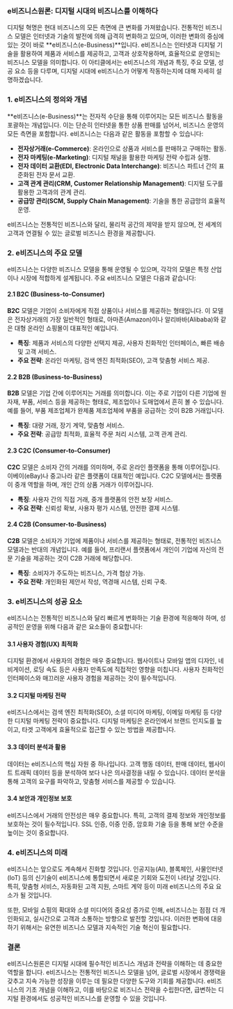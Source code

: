 ### e비즈니스원론: 디지털 시대의 비즈니스를 이해하다

디지털 혁명은 현대 비즈니스의 모든 측면에 큰 변화를 가져왔습니다. 전통적인 비즈니스 모델은 인터넷과 기술의 발전에 의해 급격히 변화하고 있으며, 이러한 변화의 중심에 있는 것이 바로 **e비즈니스(e-Business)**입니다. e비즈니스는 인터넷과 디지털 기술을 활용하여 제품과 서비스를 제공하고, 고객과 상호작용하며, 효율적으로 운영되는 비즈니스 모델을 의미합니다. 이 아티클에서는 e비즈니스의 개념과 특징, 주요 모델, 성공 요소 등을 다루며, 디지털 시대에 e비즈니스가 어떻게 작동하는지에 대해 자세히 설명하겠습니다.

### 1. e비즈니스의 정의와 개념

**e비즈니스(e-Business)**는 전자적 수단을 통해 이루어지는 모든 비즈니스 활동을 포괄하는 개념입니다. 이는 단순히 인터넷을 통한 상품 판매를 넘어서, 비즈니스 운영의 모든 측면을 포함합니다. e비즈니스는 다음과 같은 활동을 포함할 수 있습니다:

- **전자상거래(e-Commerce)**: 온라인으로 상품과 서비스를 판매하고 구매하는 활동.
- **전자 마케팅(e-Marketing)**: 디지털 채널을 활용한 마케팅 전략 수립과 실행.
- **전자 데이터 교환(EDI, Electronic Data Interchange)**: 비즈니스 파트너 간의 표준화된 전자 문서 교환.
- **고객 관계 관리(CRM, Customer Relationship Management)**: 디지털 도구를 활용한 고객과의 관계 관리.
- **공급망 관리(SCM, Supply Chain Management)**: 기술을 통한 공급망의 효율적 운영.

e비즈니스는 전통적인 비즈니스와 달리, 물리적 공간의 제약을 받지 않으며, 전 세계의 고객과 연결될 수 있는 글로벌 비즈니스 환경을 제공합니다.

### 2. e비즈니스의 주요 모델

e비즈니스는 다양한 비즈니스 모델을 통해 운영될 수 있으며, 각각의 모델은 특정 산업이나 시장에 적합하게 설계됩니다. 주요 e비즈니스 모델은 다음과 같습니다:

#### 2.1 B2C (Business-to-Consumer)

**B2C** 모델은 기업이 소비자에게 직접 상품이나 서비스를 제공하는 형태입니다. 이 모델은 전자상거래의 가장 일반적인 형태로, 아마존(Amazon)이나 알리바바(Alibaba)와 같은 대형 온라인 쇼핑몰이 대표적인 예입니다.

- **특징**: 제품과 서비스의 다양한 선택지 제공, 사용자 친화적인 인터페이스, 빠른 배송 및 고객 서비스.
- **주요 전략**: 온라인 마케팅, 검색 엔진 최적화(SEO), 고객 맞춤형 서비스 제공.

#### 2.2 B2B (Business-to-Business)

**B2B** 모델은 기업 간에 이루어지는 거래를 의미합니다. 이는 주로 기업이 다른 기업에 원자재, 부품, 서비스 등을 제공하는 형태로, 제조업이나 도매업에서 흔히 볼 수 있습니다. 예를 들어, 부품 제조업체가 완제품 제조업체에 부품을 공급하는 것이 B2B 거래입니다.

- **특징**: 대량 거래, 장기 계약, 맞춤형 서비스.
- **주요 전략**: 공급망 최적화, 효율적 주문 처리 시스템, 고객 관계 관리.

#### 2.3 C2C (Consumer-to-Consumer)

**C2C** 모델은 소비자 간의 거래를 의미하며, 주로 온라인 플랫폼을 통해 이루어집니다. 이베이(eBay)나 중고나라 같은 플랫폼이 대표적인 예입니다. C2C 모델에서는 플랫폼이 중개 역할을 하며, 개인 간의 상품 거래가 이루어집니다.

- **특징**: 사용자 간의 직접 거래, 중개 플랫폼의 안전 보장 서비스.
- **주요 전략**: 신뢰성 확보, 사용자 평가 시스템, 안전한 결제 시스템.

#### 2.4 C2B (Consumer-to-Business)

**C2B** 모델은 소비자가 기업에 제품이나 서비스를 제공하는 형태로, 전통적인 비즈니스 모델과는 반대의 개념입니다. 예를 들어, 프리랜서 플랫폼에서 개인이 기업에 자신의 전문 기술을 제공하는 것이 C2B 거래에 해당합니다.

- **특징**: 소비자가 주도하는 비즈니스, 가격 협상 가능.
- **주요 전략**: 개인화된 제안서 작성, 역경매 시스템, 신뢰 구축.

### 3. e비즈니스의 성공 요소

e비즈니스는 전통적인 비즈니스와 달리 빠르게 변화하는 기술 환경에 적응해야 하며, 성공적인 운영을 위해 다음과 같은 요소들이 중요합니다:

#### 3.1 사용자 경험(UX) 최적화

디지털 환경에서 사용자의 경험은 매우 중요합니다. 웹사이트나 모바일 앱의 디자인, 네비게이션, 로딩 속도 등은 사용자 만족도에 직접적인 영향을 미칩니다. 사용자 친화적인 인터페이스와 매끄러운 사용자 경험을 제공하는 것이 필수적입니다.

#### 3.2 디지털 마케팅 전략

e비즈니스에서는 검색 엔진 최적화(SEO), 소셜 미디어 마케팅, 이메일 마케팅 등 다양한 디지털 마케팅 전략이 중요합니다. 디지털 마케팅은 온라인에서 브랜드 인지도를 높이고, 타겟 고객에게 효율적으로 접근할 수 있는 방법을 제공합니다.

#### 3.3 데이터 분석과 활용

데이터는 e비즈니스의 핵심 자원 중 하나입니다. 고객 행동 데이터, 판매 데이터, 웹사이트 트래픽 데이터 등을 분석하여 보다 나은 의사결정을 내릴 수 있습니다. 데이터 분석을 통해 고객의 요구를 파악하고, 맞춤형 서비스를 제공할 수 있습니다.

#### 3.4 보안과 개인정보 보호

e비즈니스에서 거래의 안전성은 매우 중요합니다. 특히, 고객의 결제 정보와 개인정보를 보호하는 것이 필수적입니다. SSL 인증, 이중 인증, 암호화 기술 등을 통해 보안 수준을 높이는 것이 중요합니다.

### 4. e비즈니스의 미래

e비즈니스는 앞으로도 계속해서 진화할 것입니다. 인공지능(AI), 블록체인, 사물인터넷(IoT) 등의 신기술이 e비즈니스에 통합되면서 새로운 기회와 도전이 나타날 것입니다. 특히, 맞춤형 서비스, 자동화된 고객 지원, 스마트 계약 등이 미래 e비즈니스의 주요 요소가 될 것입니다.

또한, 모바일 쇼핑의 확대와 소셜 미디어의 중요성 증가로 인해, e비즈니스는 점점 더 개인화되고, 실시간으로 고객과 소통하는 방향으로 발전할 것입니다. 이러한 변화에 대응하기 위해서는 유연한 비즈니스 모델과 지속적인 기술 혁신이 필요합니다.

### 결론

e비즈니스원론은 디지털 시대에 필수적인 비즈니스 개념과 전략을 이해하는 데 중요한 역할을 합니다. e비즈니스는 전통적인 비즈니스 모델을 넘어, 글로벌 시장에서 경쟁력을 갖추고 지속 가능한 성장을 이루는 데 필요한 다양한 도구와 기회를 제공합니다. e비즈니스의 기초 개념을 이해하고, 이를 바탕으로 비즈니스 전략을 수립한다면, 급변하는 디지털 환경에서도 성공적인 비즈니스를 운영할 수 있을 것입니다.